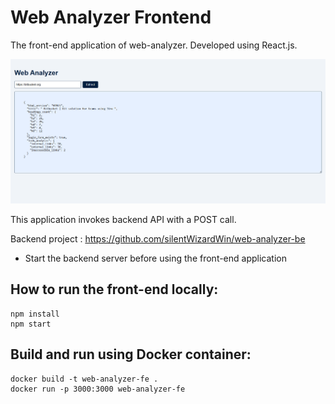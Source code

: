 # Web Analyzer Frontend

The front-end application of web-analyzer. Developed using React.js.

![](images/fe-ss.png)

This application invokes backend API with a POST call.

Backend project : https://github.com/silentWizardWin/web-analyzer-be
* Start the backend server before using the front-end application

## How to run the front-end locally:

```
npm install
npm start
```

## Build and run using Docker container:

```
docker build -t web-analyzer-fe .
docker run -p 3000:3000 web-analyzer-fe
```